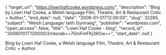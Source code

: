 {
  "target_url": "https://lowrihafcooke.wordpress.com/", 
  "description": "Blog by Lowri Haf Cooke, a Welsh language Film, Theatre, Art & Restaurant Critic + Author.", 
  "end_date": null, 
  "date": "2006-01-01T12:00:00", 
  "slug": 32265, 
  "subject": "Welsh Language/ Iaith Gymraeg", 
  "publisher": "wordpress.com", 
  "open_access": false, 
  "title": "Lowri Haf Cooke - blog", 
  "record_id": "20060101T120000/2mkorab++7GniFmFKj36Gw==", 
  "start_date": null
}

Blog by Lowri Haf Cooke, a Welsh language Film, Theatre, Art & Restaurant Critic + Author.